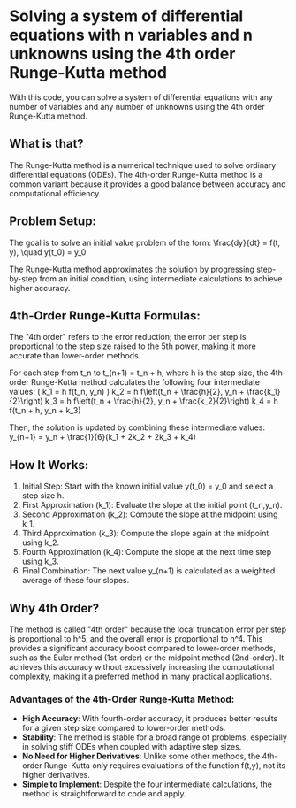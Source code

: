 # Solving a system of differential equations with n variables and n unknowns using the 4th order Runge-Kutta method

With this code, you can solve a system of differential equations with any number of variables and any number of unknowns using the 4th order Runge-Kutta method.

## What is that? 
The Runge-Kutta method is a numerical technique used to solve ordinary differential equations (ODEs). The 4th-order Runge-Kutta method is a common variant because it provides a good balance between accuracy and computational efficiency.

## Problem Setup:
The goal is to solve an initial value problem of the form:
\frac{dy}{dt} = f(t, y), \quad y(t_0) = y_0

The Runge-Kutta method approximates the solution by progressing step-by-step from an initial condition, using intermediate calculations to achieve higher accuracy.

## 4th-Order Runge-Kutta Formulas:

The "4th order" refers to the error reduction; the error per step is proportional to the step size raised to the 5th power, making it more accurate than lower-order methods.

For each step from t_n to t_(n+1) = t_n + h, where h is the step size, the 4th-order Runge-Kutta method calculates the following four intermediate values:
\( k_1 = h f(t_n, y_n) \)
k_2 = h f\left(t_n + \frac{h}{2}, y_n + \frac{k_1}{2}\right)
k_3 = h f\left(t_n + \frac{h}{2}, y_n + \frac{k_2}{2}\right)
k_4 = h f(t_n + h, y_n + k_3)

Then, the solution is updated by combining these intermediate values:
y_{n+1} = y_n + \frac{1}{6}(k_1 + 2k_2 + 2k_3 + k_4)

## How It Works: 
1. Initial Step: Start with the known initial value y(t_0) = y_0 and select a step size h.
2. First Approximation (k_1): Evaluate the slope at the initial point (t_n,y_n).
3. Second Approximation (k_2): Compute the slope at the midpoint using k_1.
4. Third Approximation (k_3): Compute the slope again at the midpoint using k_2.
5. Fourth Approximation (k_4): Compute the slope at the next time step using k_3.
6. Final Combination: The next value y_(n+1) is calculated as a weighted average of these four slopes.

## Why 4th Order?
The method is called "4th order" because the local truncation error per step is proportional to h^5, and the overall error is proportional to h^4. This provides a significant accuracy boost compared to lower-order methods, such as the Euler method (1st-order) or the midpoint method (2nd-order). It achieves this accuracy without excessively increasing the computational complexity, making it a preferred method in many practical applications.


### Advantages of the 4th-Order Runge-Kutta Method:

* **High Accuracy**: With fourth-order accuracy, it produces better results for a given step size compared to lower-order methods.
* **Stability**: The method is stable for a broad range of problems, especially in solving stiff ODEs when coupled with adaptive step sizes.
* **No Need for Higher Derivatives**: Unlike some other methods, the 4th-order Runge-Kutta only requires evaluations of the function f(t,y), not its higher derivatives.
* **Simple to Implement**: Despite the four intermediate calculations, the method is straightforward to code and apply.
